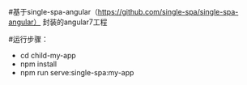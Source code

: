 #基于single-spa-angular（https://github.com/single-spa/single-spa-angular） 封装的angular7工程

#运行步骤：

* cd child-my-app
* npm install
* npm run serve:single-spa:my-app

